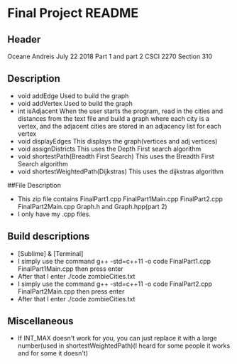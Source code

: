 # Final Project README
## Header
Oceane Andreis
July 22 2018
Part 1 and part 2
CSCI 2270 Section 310


## Description

* void addEdge Used to build the graph
* void addVertex Used to build the graph
* int isAdjacent When the user starts the
program, read in the cities and distances from the text file and build a graph where each city is
a vertex, and the adjacent cities are stored in an adjacency list for each vertex
* void displayEdges This displays the graph(vertices and adj vertices)
* void assignDistricts This uses the Depth First search algorithm
* void shortestPath(Breadth First Search) This uses the Breadth First Search algorithm
* void shortestWeightedPath(Dijkstras) This uses the dijkstras algorithm


##File Description

* This zip file contains FinalPart1.cpp FinalPart1Main.cpp FinalPart2.cpp FinalPart2Main.cpp Graph.h and Graph.hpp(part 2)
* I only have my .cpp files. 

## Build descriptions

* [Sublime] & [Terminal]
* I simply use the command g++ -std=c++11  -o  code FinalPart1.cpp FinalPart1Main.cpp then press enter
* After that I enter ./code zombieCities.txt
* I simply use the command g++ -std=c++11  -o  code FinalPart2.cpp FinalPart2Main.cpp then press enter
* After that I enter ./code zombieCities.txt


## Miscellaneous

* If INT_MAX doesn't work for you, you can just replace it with a large number(used in  shortestWeightedPath)(I heard for some people it works and for some it doesn't)

